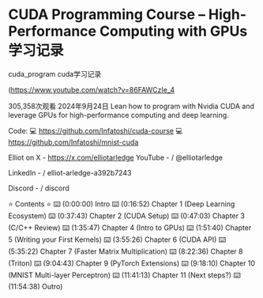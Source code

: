 # CUDA Programming Course – High-Performance Computing with GPUs 学习记录
cuda_program
cuda学习记录

(https://www.youtube.com/watch?v=86FAWCzIe_4

305,358次观看  2024年9月24日
Lean how to program with Nvidia CUDA and leverage GPUs for high-performance computing and deep learning.

Code:
💻 https://github.com/Infatoshi/cuda-course
💻 https://github.com/Infatoshi/mnist-cuda

Elliot on X - https://x.com/elliotarledge
YouTube -    / @elliotarledge

LinkedIn -   / elliot-arledge-a392b7243

Discord -   / discord

⭐️ Contents ⭐️
⌨️ (0:00:00) Intro
⌨️ (0:16:52) Chapter 1 (Deep Learning Ecosystem)
⌨️ (0:37:43) Chapter 2 (CUDA Setup)
⌨️ (0:47:03) Chapter 3 (C/C++ Review)
⌨️ (1:35:47) Chapter 4 (Intro to GPUs)
⌨️ (1:51:40) Chapter 5 (Writing your First Kernels)
⌨️ (3:55:26) Chapter 6 (CUDA API)
⌨️ (5:35:22) Chapter 7 (Faster Matrix Multiplication)
⌨️ (8:22:36) Chapter 8 (Triton)
⌨️ (9:04:43) Chapter 9 (PyTorch Extensions)
⌨️ (9:18:10) Chapter 10 (MNIST Multi-layer Perceptron)
⌨️ (11:41:13) Chapter 11 (Next steps?)
⌨️ (11:54:38) Outro)
